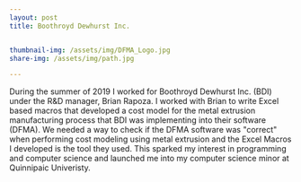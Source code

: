 ```yaml
---
layout: post
title: Boothroyd Dewhurst Inc.


thumbnail-img: /assets/img/DFMA_Logo.jpg
share-img: /assets/img/path.jpg

---
```


During the summer of 2019 I worked for Boothroyd Dewhurst Inc. (BDI) under the R&D manager, Brian Rapoza. I worked with Brian to write Excel based macros
that developed a cost model for the metal extrusion manufacturing process that BDI was implementing into their software (DFMA). We needed a way to check
if the DFMA software was "correct" when performing cost modeling using metal extrusion and the Excel Macros I developed is the tool they used. This sparked 
my interest in programming and computer science and launched me into my computer science minor at Quinnipaic Univeristy.

